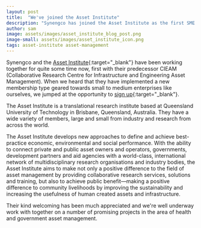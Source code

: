 ```yaml
---
layout: post
title:  "We've joined the Asset Institute"
description: "Synengco has joined the Asset Institute as the first SME solution provider"
author: sam
image: assets/images/asset_institute_blog_post.png
image-small: assets/images/asset_institute_icon.png
tags: asset-institute asset-management
---
```


Synengco and the [Asset Institute](http://assetinstitute.com/){:target="_blank"} have been working together for quite some time now, first with their predecessor CIEAM (Collaborative Research Centre for Infrastructure and Engineering Asset Management). When we heard that they have implemented a new membership type geared towards small to medium enterprises like ourselves, we jumped at the opportunity to [sign up](http://assetinstitute.com/become-a-member/){:target="_blank"}.

The Asset Institute is a translational research institute based at Queensland University of Technology in Brisbane, Queensland, Australia. They have a wide variety of members, large and small from industry and research from across the world.

The Asset Institute develops new approaches to define and achieve best-practice economic, environmental and social performance. With the ability to connect private and public asset owners and operators, governments, development partners and aid agencies with a world-class, international network of multidisciplinary research organisations and industry bodies, the Asset Institute aims to make not only a positive difference to the field of asset management by providing collaborative research services, solutions and training, but also to achieve public benefit—making a positive difference to community livelihoods by improving the sustainability and increasing the usefulness of human created assets and infrastructure.

Their kind welcoming has been much appreciated and we're well underway work with together on a number of promising projects in the area of health and government asset management.


